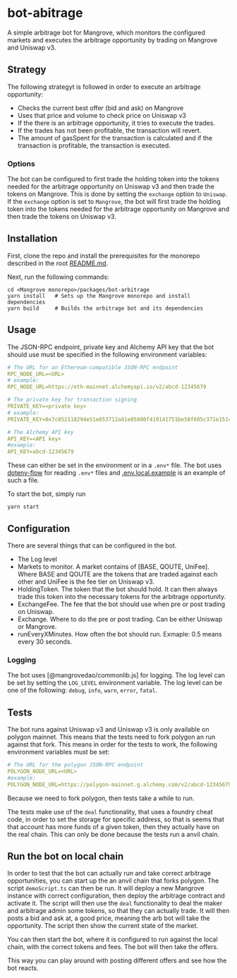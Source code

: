# bot-abitrage

A simple arbitrage bot for Mangrove, which monitors the configured markets and executes the arbitrage opportunity by trading on Mangrove and Uniswap v3.

## Strategy

The following strategyt is followed in order to execute an arbitrage opportunity:

- Checks the current best offer (bid and ask) on Mangrove
- Uses that price and volume to check price on Uniswap v3
- If the there is an arbitrage opportunity, it tries to execute the trades.
- If the trades has not been profitable, the transaction will revert.
- The amount of gasSpent for the transaction is calculated and if the transaction is profitable, the transaction is executed.

### Options

The bot can be configured to first trade the holding token into the tokens needed for the arbitrage opportunity on Uniswap v3 and then trade the tokens on Mangrove. This is done by setting the `exchange` option to `Uniswap`. If the `exchange` option is set to `Mangrove`, the bot will first trade the holding token into the tokens needed for the arbitrage opportunity on Mangrove and then trade the tokens on Uniswap v3.

## Installation

First, clone the repo and install the prerequisites for the monorepo described in the root [README.md](../../README.md).

Next, run the following commands:

```shell
cd <Mangrove monorepo>/packages/bot-arbitrage
yarn install   # Sets up the Mangrove monorepo and install dependencies
yarn build     # Builds the arbitrage bot and its dependencies
```

## Usage

The JSON-RPC endpoint, private key and Alchemy API key that the bot should use must be specified in the following environment variables:

```yaml
# The URL for an Ethereum-compatible JSON-RPC endpoint
RPC_NODE_URL=<URL>
# example:
RPC_NODE_URL=https://eth-mainnet.alchemyapi.io/v2/abcd-12345679

# The private key for transaction signing
PRIVATE_KEY=<private key>
# example:
PRIVATE_KEY=0x7c852118294e51e653712a81e05800f419141751be58f605c371e15141b007a6

# The Alchemy API key
API_KEY=<API key>
#example:
API_KEY=abcd-12345679

```

These can either be set in the environment or in a `.env*` file. The bot uses [dotenv-flow](https://github.com/kerimdzhanov/dotenv-flow) for reading `.env*` files and [.env.local.example](.env.local.example) is an example of such a file.

To start the bot, simply run

```shell
yarn start
```

## Configuration

There are several things that can be configured in the bot.

- The Log level
- Markets to monitor. A market contains of [BASE, QOUTE, UniFee]. Where BASE and QOUTE are the tokens that are traded against each other and UniFee is the fee tier on Uniswap v3.
- HoldingToken. The token that the bot should hold. It can then always trade this token into the necessary tokens for the arbitrage opportunity.
- ExchangeFee. The fee that the bot should use when pre or post trading on Uniswap.
- Exchange. Where to do the pre or post trading. Can be either Uniswap or Mangrove.
- runEveryXMinutes. How often the bot should run. Exmaple: 0.5 means every 30 seconds.

### Logging

The bot uses [@mangrovedao/commonlib.js] for logging. The log level can be set by setting the `LOG_LEVEL` environment variable. The log level can be one of the following: `debug`, `info`, `warn`, `error`, `fatal`.

## Tests

The bot runs against Uniswap v3 and Uniswap v3 is only available on polygon mainnet. This means that the tests need to fork polygon an run against that fork. This means in order for the tests to work, the following environment variables must be set:

```yaml
# The URL for the polygon JSON-RPC endpoint
POLYGON_NODE_URL=<URL>
#example:
POLYGON_NODE_URL=https://polygon-mainnet.g.alchemy.com/v2/abcd-12345679
```

Because we need to fork polygon, then tests take a while to run.

The tests make use of the `deal` functionality, that uses a foundry cheat code, in order to set the storage for specific address, so that is seems that that account has more funds of a given token, then they actually have on the real chain. This can only be done because the tests run a anvil chain.

## Run the bot on local chain

In order to test that the bot can actually run and take correct arbitrage opportunities, you can start up the an anvil chain that forks polygon. The script `demoScript.ts` can then be run. It will deploy a new Mangrove instance with correct configuration, then deploy the arbitrage contract and activate it. The script will then use the `deal` functionality to deal the maker and arbitrage admin some tokens, so that they can actually trade. It will then posts a bid and ask at, a good price, meaning the arb bot will take the opportunity. The script then show the current state of the market.

You can then start the bot, where it is configured to run against the local chain, with the correct tokens and fees. The bot will then take the offers.

This way you can play around with posting different offers and see how the bot reacts.
